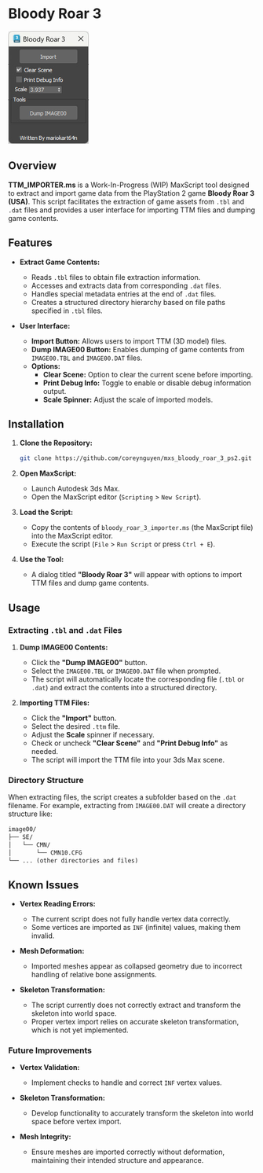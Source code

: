 # Bloody Roar 3

![Bloody Roar 3 Logo](assets\preview.jpg) <!-- Replace with actual image URL if available -->

## Overview

**TTM_IMPORTER.ms** is a Work-In-Progress (WIP) MaxScript tool designed to extract and import game data from the PlayStation 2 game **Bloody Roar 3 (USA)**. This script facilitates the extraction of game assets from `.tbl` and `.dat` files and provides a user interface for importing TTM files and dumping game contents.

## Features

- **Extract Game Contents:**
  - Reads `.tbl` files to obtain file extraction information.
  - Accesses and extracts data from corresponding `.dat` files.
  - Handles special metadata entries at the end of `.dat` files.
  - Creates a structured directory hierarchy based on file paths specified in `.tbl` files.
  
- **User Interface:**
  - **Import Button:** Allows users to import TTM (3D model) files.
  - **Dump IMAGE00 Button:** Enables dumping of game contents from `IMAGE00.TBL` and `IMAGE00.DAT` files.
  - **Options:**
    - **Clear Scene:** Option to clear the current scene before importing.
    - **Print Debug Info:** Toggle to enable or disable debug information output.
    - **Scale Spinner:** Adjust the scale of imported models.

## Installation

1. **Clone the Repository:**

   ```bash
   git clone https://github.com/coreynguyen/mxs_bloody_roar_3_ps2.git
   ```

2. **Open MaxScript:**

   - Launch Autodesk 3ds Max.
   - Open the MaxScript editor (`Scripting` > `New Script`).

3. **Load the Script:**

   - Copy the contents of `bloody_roar_3_importer.ms` (the MaxScript file) into the MaxScript editor.
   - Execute the script (`File` > `Run Script` or press `Ctrl + E`).

4. **Use the Tool:**

   - A dialog titled **"Bloody Roar 3"** will appear with options to import TTM files and dump game contents.

## Usage

### Extracting `.tbl` and `.dat` Files

1. **Dump IMAGE00 Contents:**
   - Click the **"Dump IMAGE00"** button.
   - Select the `IMAGE00.TBL` or `IMAGE00.DAT` file when prompted.
   - The script will automatically locate the corresponding file (`.tbl` or `.dat`) and extract the contents into a structured directory.

2. **Importing TTM Files:**
   - Click the **"Import"** button.
   - Select the desired `.ttm` file.
   - Adjust the **Scale** spinner if necessary.
   - Check or uncheck **"Clear Scene"** and **"Print Debug Info"** as needed.
   - The script will import the TTM file into your 3ds Max scene.

### Directory Structure

When extracting files, the script creates a subfolder based on the `.dat` filename. For example, extracting from `IMAGE00.DAT` will create a directory structure like:

```
image00/
├── SE/
│   └── CMN/
│       └── CMN10.CFG
└── ... (other directories and files)
```

## Known Issues

- **Vertex Reading Errors:**
  - The current script does not fully handle vertex data correctly.
  - Some vertices are imported as `INF` (infinite) values, making them invalid.
  
- **Mesh Deformation:**
  - Imported meshes appear as collapsed geometry due to incorrect handling of relative bone assignments.
  
- **Skeleton Transformation:**
  - The script currently does not correctly extract and transform the skeleton into world space.
  - Proper vertex import relies on accurate skeleton transformation, which is not yet implemented.

### Future Improvements

- **Vertex Validation:**
  - Implement checks to handle and correct `INF` vertex values.
  
- **Skeleton Transformation:**
  - Develop functionality to accurately transform the skeleton into world space before vertex import.
  
- **Mesh Integrity:**
  - Ensure meshes are imported correctly without deformation, maintaining their intended structure and appearance.

